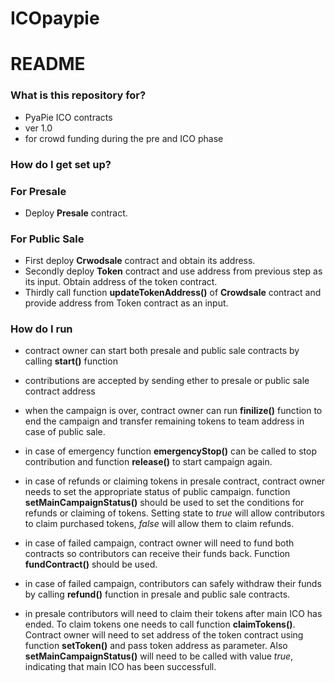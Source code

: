 # ICOpaypie

# README #



### What is this repository for? 

* PyaPie ICO contracts
* ver 1.0
* for crowd funding during the pre and ICO phase


### How do I get set up? 

### For Presale

* Deploy **Presale** contract. 

### For Public Sale


* First deploy **Crwodsale** contract and obtain its address.  
* Secondly deploy **Token** contract and use address from previous step as its input. Obtain address of the token contract.  
* Thirdly call function **updateTokenAddress()** of **Crowdsale** contract and provide address from Token contract as an input.


### How do I run

* contract owner can start both presale and public sale contracts by calling **start()** function
* contributions are accepted by sending ether to presale or public sale contract address
* when the campaign is over, contract owner can run **finilize()** function to end the campaign and transfer remaining tokens to team address in case of public sale. 
* in case of emergency function **emergencyStop()** can be called to stop contribution and function **release()** to start campaign again. 
* in case of refunds or claiming tokens in presale contract, contract owner needs to set the appropriate status of public campaign.
 function **setMainCampaignStatus()** should be used to set the conditions for refunds or claiming of tokens. 
 Setting state to *true* will allow contributors to claim purchased tokens, *false* will allow them to claim refunds. 
* in case of failed campaign, contract owner will need to fund both contracts so contributors can receive their funds back.
 Function **fundContract()** should be used. 

* in case of failed campaign, contributors can safely withdraw their funds by calling **refund()** function in presale and public sale contracts. 
* in presale contributors will need to claim their tokens after main ICO has ended. To claim tokens one needs to call function **claimTokens()**.
Contract owner will need to set address of the token contract using function **setToken()** and pass token address as parameter. Also **setMainCampaignStatus()** will need to be called with value *true*, indicating that main ICO has been successfull.  

